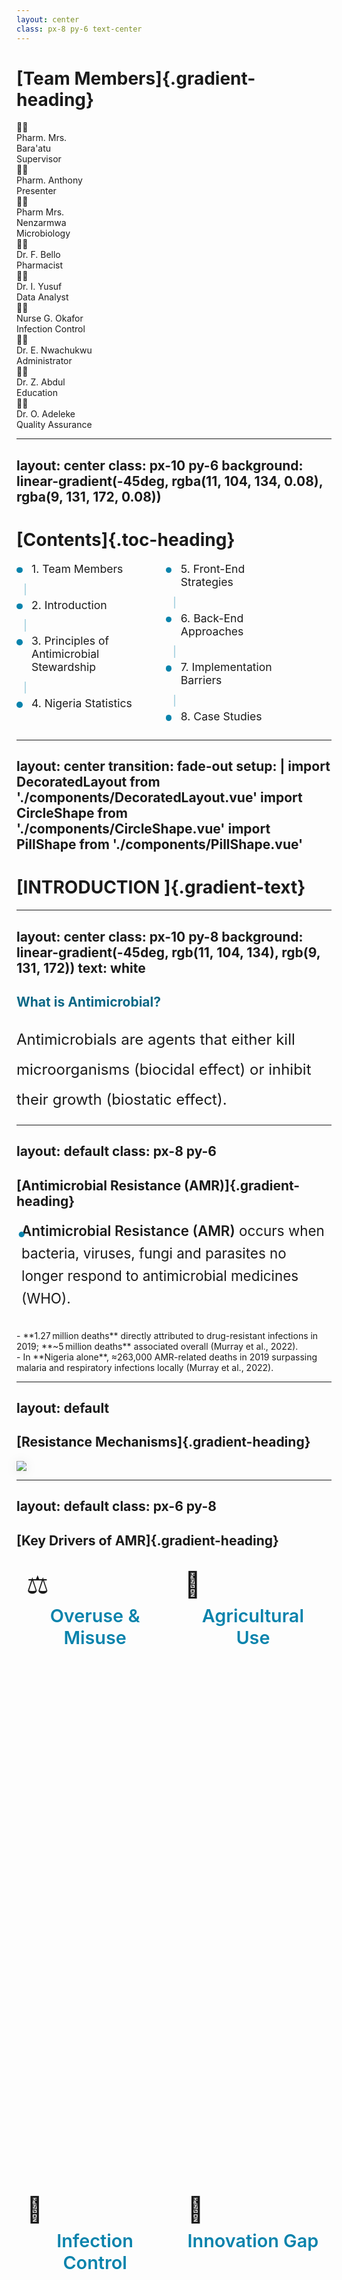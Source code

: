 ```yaml
---
layout: center
class: px-8 py-6 text-center
---
```


<CircleShape position="top:20%; left:-5%; size:80px; color:rgba(3, 80, 105, 0.55)" />
<PillShape position="bottom:1%; right:1%; width:10%; height:20px; color:rgba(33,150,243,0.08)" />

# [Team Members]{.gradient-heading}

<div class="flex flex-col items-center space-y-4 mt-4">

<!-- Row 1 (2 members) -->
<div class="flex justify-center space-x-8">
  <div class="flex flex-col items-center">
    <div class="w-15 h-15 rounded-lg bg-gray-200 mb-2 flex items-center justify-center text-3xl">👩‍⚕️</div>
    <div class="font-bold">Pharm. Mrs.<br> Bara'atu</div>
    <div class="text-sm text-gray-600">Supervisor</div>
  </div>
  
  <div class="flex flex-col items-center">
    <div class="w-15 h-15 rounded-lg bg-gray-200 mb-2 flex items-center justify-center text-3xl">👨‍💻</div>
    <div class="font-bold">Pharm. Anthony</div>
    <div class="text-sm text-gray-600">Presenter</div>
  </div>
</div>

<!-- Row 2 (3 members) -->
<div class="flex justify-center space-x-8">
  <div class="flex flex-col items-center">
    <div class="w-15 h-15 rounded-lg bg-gray-200 mb-2 flex items-center justify-center text-3xl">👩‍🔬</div>
    <div class="font-bold">Pharm Mrs.<br> Nenzarmwa</div>
    <div class="text-sm text-gray-600">Microbiology</div>
  </div>
  
  <div class="flex flex-col items-center">
    <div class="w-15 h-15 rounded-lg bg-gray-200 mb-2 flex items-center justify-center text-3xl">👩‍🏫</div>
    <div class="font-bold">Dr. F. Bello</div>
    <div class="text-sm text-gray-600">Pharmacist</div>
  </div>
  
  <div class="flex flex-col items-center">
    <div class="w-15 h-15 rounded-lg bg-gray-200 mb-2 flex items-center justify-center text-3xl">👨‍🔬</div>
    <div class="font-bold">Dr. I. Yusuf</div>
    <div class="text-sm text-gray-600">Data Analyst</div>
  </div>
</div>

<!-- Row 3 (4 members) -->
<div class="flex justify-center space-x-6">
  <div class="flex flex-col items-center">
    <div class="w-15 h-15 rounded-lg bg-gray-200 mb-2 flex items-center justify-center text-3xl">👩‍💻</div>
    <div class="font-bold">Nurse G. Okafor</div>
    <div class="text-sm text-gray-600">Infection Control</div>
  </div>
  
  <div class="flex flex-col items-center">
    <div class="w15 h-15 rounded-lg bg-gray-200 mb-2 flex items-center justify-center text-3xl">👨‍💻</div>
    <div class="font-bold">Dr. E. Nwachukwu</div>
    <div class="text-sm text-gray-600">Administrator</div>
  </div>
  
  <div class="flex flex-col items-center">
    <div class="w-15 h-15 rounded-lg bg-gray-200 mb-2 flex items-center justify-center text-3xl">👩‍🏫</div>
    <div class="font-bold">Dr. Z. Abdul</div>
    <div class="text-sm text-gray-600">Education</div>
  </div>
  
  <div class="flex flex-col items-center">
    <div class="w-15 h-15 rounded-lg bg-gray-200 mb-2 flex items-center justify-center text-3xl">👨‍🏫</div>
    <div class="font-bold">Dr. O. Adeleke</div>
    <div class="text-sm text-gray-600">Quality Assurance</div>
  </div>
</div>

</div>

---
layout: center
class: px-10 py-6
background: linear-gradient(-45deg, rgba(11, 104, 134, 0.08), rgba(9, 131, 172, 0.08))
---

<style>
.toc-heading {
  background: linear-gradient(-45deg, rgb(11, 104, 134), rgb(9, 131, 172));
  -webkit-background-clip: text;
  background-clip: text;
  color: transparent;
  font-weight: 800;
  font-size: 2.8rem;
  margin-bottom: 1.5rem;
}

.toc-container {
  display: grid;
  grid-template-columns: 1fr 1fr;
  gap: 1.5rem;
  width: 90%;
}

.toc-item {
  font-size: 1.1rem;
  margin-bottom: 0.8rem;
  position: relative;
  padding-left: 1.5rem;
  cursor: pointer;
  transition: all 0.2s ease;
}

.toc-item:hover {
  color: rgb(11, 104, 134);
  transform: translateX(3px);
}

.toc-item::before {
  content: "";
  position: absolute;
  left: 0;
  top: 0.5rem;
  width: 0.6rem;
  height: 0.6rem;
  background: rgb(9, 131, 172);
  border-radius: 50%;
  transition: all 0.2s ease;
}

.toc-item:hover::before {
  background: rgb(11, 104, 134);
  transform: scale(1.2);
}

.toc-divider {
  border-left: 2px solid rgba(9, 131, 172, 0.3);
  height: 1.2rem;
  margin: 0.3rem 0 0.3rem 0.8rem;
}
</style>

<CircleShape position="top:15%; left:-5%; size:60px; color:rgba(3, 80, 105, 0.4)" />
<PillShape position="bottom:2%; right:2%; width:8%; height:16px; color:rgba(33,150,243,0.06)" />

# [Contents]{.toc-heading}

<div class="toc-container">

<!-- Left Column -->
<div>
<div class="toc-item" @click="$slidev.nav.go(2)">1. Team Members</div>
<div class="toc-divider"></div>
<div class="toc-item" @click="$slidev.nav.go(4)">2. Introduction</div>
<div class="toc-divider"></div>
<div class="toc-item" @click="$slidev.nav.go(7)">3. Principles of Antimicrobial Stewardship</div>
<div class="toc-divider"></div>
<div class="toc-item" @click="$slidev.nav.go(5)">4. Nigeria Statistics</div>
</div>

<!-- Right Column -->
<div>
<div class="toc-item" @click="$slidev.nav.go(6)">5. Front-End Strategies</div>
<div class="toc-divider"></div>
<div class="toc-item" @click="$slidev.nav.go(7)">6. Back-End Approaches</div>
<div class="toc-divider"></div>
<div class="toc-item" @click="$slidev.nav.go(8)">7. Implementation Barriers</div>
<div class="toc-divider"></div>
<div class="toc-item" @click="$slidev.nav.go(9)">8. Case Studies</div>
</div>

</div>

---
layout: center
transition: fade-out
setup: |
  import DecoratedLayout from './components/DecoratedLayout.vue'
  import CircleShape from './components/CircleShape.vue'
  import PillShape from './components/PillShape.vue'
---

# [INTRODUCTION ]{.gradient-text}

<style>
    .gradient-text {
     background: linear-gradient(-45deg, rgb(11, 104, 134), rgb(9, 131, 172));
      -webkit-background-clip: text;
      -moz-background-clip: text;
      -webkit-text-fill-color: transparent;
      -moz-text-fill-color: transparent;
      font-size: 2em; 
    }
</style>


---
layout: center
class: px-10 py-8
background: linear-gradient(-45deg, rgb(11, 104, 134), rgb(9, 131, 172))
text: white
---



<CircleShape position="top:20%; left:-5%; size:80px; color:rgba(3, 80, 105, 0.55)" />
<PillShape position="bottom:1%; right:1%; width:10%; height:20px; color:rgba(33,150,243,0.08)" />

<div class="space-y-8 text-lg">

<v-clicks>

<div class="bg-white bg-opacity-10 p-6 rounded-xl">
<h2 class="text-2xl font-bold mb-4" style="color: rgb(11, 104, 134);">What is Antimicrobial?</h2>
<p style="font-size: 1.5rem; line-height: 2;">Antimicrobials are agents that either kill microorganisms (biocidal effect) or inhibit their growth (biostatic effect).</p>
</div>


</v-clicks>

</div>

<style>
.slidev-vclick-target {
  transition: all 0.3s ease;
}
p {
  margin-bottom: 1rem;
}
</style>

---
layout: default
class: px-8 py-6
---

<CircleShape position="top:20%; left:-5%; size:80px; color:rgba(3, 80, 105, 0.55)" />
<PillShape position="bottom:1%; right:1%; width:10%; height:20px; color:rgba(33,150,243,0.08)" />

<style>
/* Enhanced heading */
.gradient-heading {
  background: linear-gradient(-45deg, rgb(11, 104, 134), rgb(9, 131, 172));
  -webkit-background-clip: text;
  background-clip: text;
  color: transparent;
  font-weight: 700;
  font-size: 2.5rem;
  margin: 0 0 1.5rem 0;
  line-height: 1.3;
}

/* Bullet list container */
ul {
  list-style: none;
  padding-left: 0;
  margin: 0;
  font-size: 1.4rem;
  line-height: 1.6;
}

/* Bullet points */
li {
  position: relative;
  padding-left: 1.75rem;
  margin-bottom: 1rem;
}

li::before {
  content: "•";
  color: rgb(9, 131, 172); /* Your theme color */
  font-size: 1.8rem;
  position: absolute;
  left: 0;
  top: -0.1rem;
}

/* Slide content container */
.slidev-page {
  display: flex;
  flex-direction: column;
  justify-content: center;
  height: 100%;
}

/* Text emphasis */
strong {
  font-weight: 600;
}
</style>

## [Antimicrobial Resistance (AMR)]{.gradient-heading}

<v-clicks>

- **Antimicrobial Resistance (AMR)** occurs when bacteria, viruses, fungi and parasites no longer respond to antimicrobial medicines (WHO).
<br>
- **1.27 million deaths** directly attributed to drug-resistant infections in 2019; **~5 million deaths** associated overall (Murray et al., 2022).
<br>
- In **Nigeria alone**, ≈263,000 AMR-related deaths in 2019 surpassing malaria and respiratory infections locally (Murray et al., 2022).
<br>


</v-clicks>

---
layout: default
---

<CircleShape position="top:20%; left:-5%; size:80px; color:rgba(3, 80, 105, 0.55)" />
<PillShape position="bottom:1%; right:1%; width:10%; height:20px; color:rgba(33,150,243,0.08)" />

## [Resistance Mechanisms]{.gradient-heading}

<v-clicks>

<div class="w-[84%] ml-[6%]">
    <img 
      src="/images/AMRmech.png" 
      class="w-full h-auto" 
      style="mix-blend-mode: multiply; filter: drop-shadow(0 2px 8px rgba(0,0,0,0.1))"
    >
  </div>

</v-clicks>

<style>
  img {
  image-rendering: -webkit-optimize-contrast;
  image-rendering: crisp-edges;
}
</style>

---
layout: default
class: px-6 py-8
---

## [Key Drivers of AMR]{.gradient-heading}

<CircleShape position="top:20%; left:-5%; size:80px; color:rgba(3, 80, 105, 0.55)" />
<PillShape position="bottom:1%; right:1%; width:10%; height:20px; color:rgba(33,150,243,0.08)" />

<style>
.gradient-heading {
  background: linear-gradient(-45deg, rgb(11, 104, 134), rgb(9, 131, 172));
  -webkit-background-clip: text;
  background-clip: text;
  color: transparent;
  font-weight: 700;
  font-size: 3rem;
  margin-bottom: 1rem;
}

.driver-container {
  display: flex;
  flex-direction: column;
  height: 50vh;
}

.driver-row {
  display: flex;
  flex: 1;
  gap: 0.1rem;
}

.driver-card {
  flex: 1;
  display: flex;
  flex-direction: column;
  align-items: center;
  justify-content: flex-start;
  padding: 1rem;
}

.driver-card h2 {
  color: rgb(9, 131, 172);
  font-weight: 600;
  font-size: 1.8rem;
  text-align: center;
  margin: 0.5rem 0;
}

.emoji-icon {
  font-size: 2.5rem;
  margin-bottom: 0.5rem;
}
</style>

<div class="driver-container">
  <!-- Top Row -->
  <div class="driver-row">
    <!-- Upper Left -->
    <div class="driver-card">
      <v-click>
        <div class="emoji-icon">⚖️</div>
        <h2>Overuse & Misuse</h2>
        <!-- <p>~30% of hospital antimicrobial prescriptions are unnecessary, fueling resistance and C. difficile infections (CDC, 2019).</p> -->
      </v-click>
    </div>

    
   <div class="driver-card">
      <v-click at="2">
        <div class="emoji-icon">🐄</div>
        <h2>Agricultural Use</h2>
        <!-- <p>70% of global antibiotic consumption is in livestock for growth promotion and disease prevention (O'Neill Review, 2016).</p> -->
      </v-click>
    </div>
  </div>


  <div class="driver-row">
 
  <div class="driver-card">
      <v-click at="3">
        <div class="emoji-icon">🏥</div>
        <h2>Infection Control</h2>
        <!-- <p>Inadequate hand hygiene, environmental cleaning, and isolation allow resistant organisms to spread in hospitals (WHO, 2021).</p> -->
      </v-click>
    </div>

    
  <div class="driver-card">
      <v-click at="4">
        <div class="emoji-icon">💊</div>
        <h2>Innovation Gap</h2>
        <!-- <p>Insufficient development of novel antimicrobials; resistance outpaces new drug approvals (WHO, 2021)</p> -->
      </v-click>
    </div>
  </div>
</div>


---
layout: center
transition: fade-out
class: flex items-center
---

<div class="w-full flex justify-center items-center gap-1">
  <!-- Text Content -->
  <div class="text-center">
    <h1 class="gradient-text mb-2">What is Antimicrobial Stewardship (AMS)?</h1>
  </div>
  
  <!-- Image Container -->
  <div class="w-[25%]">
    <img 
      src="/images/question.png" 
      class="w-full h-auto" 
      style="mix-blend-mode: multiply; filter: drop-shadow(0 2px 8px rgba(0,0,0,0.1))"
    >
  </div>
</div>


<style>
.gradient-text {
  background: linear-gradient(-45deg, rgb(11, 104, 134), rgb(9, 131, 172));
  -webkit-background-clip: text;
  -moz-background-clip: text;
  -webkit-text-fill-color: transparent;
  -moz-text-fill-color: transparent;
  font-size: 2.5em;
  line-height:1.2;
  font-weight: 900;
}

/* Remove white edges from transparent PNG */
img {
  image-rendering: -webkit-optimize-contrast;
  image-rendering: crisp-edges;
}
</style>

---
layout: center
class: px-10 py-8
background: linear-gradient(-45deg, rgb(11, 104, 134), rgb(9, 131, 172))
text: white
---



<CircleShape position="top:20%; left:-5%; size:80px; color:rgba(3, 80, 105, 0.55)" />
<PillShape position="bottom:1%; right:1%; width:10%; height:20px; color:rgba(33,150,243,0.08)" />

<div class="space-y-8 text-lg">

<v-clicks>

<div class="bg-white bg-opacity-10 p-6 rounded-xl">
<h2 class="text-2xl font-bold mb-4" style="color: rgb(11, 104, 134);">Antimicrobial Stewardship (AMS)</h2>
<p style="font-size: 1.5rem; line-height: 2;">Antimicrobial stewardship (AMS) is a coordinated program that seeks to promote appropriate use of all anti-microbials, including antibiotics, antivirals, and antifungals.</p>
</div>

</v-clicks>

</div>

<style>
.slidev-vclick-target {
  transition: all 0.3s ease;
}
p {
  margin-bottom: 1rem;
}
</style>

---
layout: center
class: px-10 py-2
background: linear-gradient(-45deg, rgb(11, 104, 134), rgb(9, 131, 172))
text: white
---


<CircleShape position="top:20%; left:-5%; size:80px; color:rgba(3, 80, 105, 0.55)" />
<PillShape position="bottom:1%; right:1%; width:10%; height:20px; color:rgba(33,150,243,0.08)" />

# [Principles of Antimicrobial Stewardship]{.gradient-heading}

<br>

<div class="grid grid-cols-2 gap-6 mt-4" style="font-size: 1.2rem;">

<!-- Column 1 -->
<div class="space-y-6">
<div v-click="1" class="p-5 rounded-lg border-l-4 cursor-pointer hover:bg-opacity-20 transition-all" 
     style="background-color: rgba(255,255,255,0.1); border-left-color: rgb(11, 104, 134);">
  <h3 class="font-bold mb-2" style="color: rgb(11, 60, 90);">Appropriate Use of Antimicrobials</h3>
  
</div>

<div v-click="3" class="p-5 rounded-lg border-l-4 cursor-pointer hover:bg-opacity-20 transition-all" 
     style="background-color: rgba(255,255,255,0.1); border-left-color: rgb(9, 131, 172);">
  <h3 class="font-bold mb-2" style="color: rgb(11, 60, 90);">Policy and Guideline Development</h3>
  
</div>

<div v-click="5" class="p-5 rounded-lg border-l-4 cursor-pointer hover:bg-opacity-20 transition-all" 
     style="background-color: rgba(255,255,255,0.1); border-left-color: rgb(70, 160, 180);">
  <h3 class="font-bold mb-2" style="color: rgb(11, 60, 90);">Multidisciplinary Collaboration</h3>
  
</div>
</div>

<!-- Column 2 -->
<div class="space-y-6">
<div v-click="2" class="p-5 rounded-lg border-l-4 cursor-pointer hover:bg-opacity-20 transition-all" 
     style="background-color: rgba(255,255,255,0.1); border-left-color: rgb(9, 131, 172);">
  <h3 class="font-bold mb-2" style="color: rgb(11, 60, 90);">Education and Awareness</h3>
  
</div>

<div v-click="4" class="p-5 rounded-lg border-l-4 cursor-pointer hover:bg-opacity-20 transition-all" 
     style="background-color: rgba(255,255,255,0.1); border-left-color: rgb(70, 160, 180);">
  <h3 class="font-bold mb-2" style="color: rgb(11, 60, 90);">Audit and Feedback Mechanisms</h3>

</div>

<div v-click="6" class="p-5 rounded-lg border-l-4 cursor-pointer hover:bg-opacity-20 transition-all" 
     style="background-color: rgba(255,255,255,0.1); border-left-color: rgb(11, 104, 134);">
  <h3 class="font-bold mb-2" style="color: rgb(11, 60, 90);">Surveillance and Monitoring</h3>
 
</div>
</div>

</div>

<style>
.slidev-vclick-target {
  transition: opacity 400ms ease;
}
.slidev-vclick-hidden {
  opacity: 0;
  pointer-events: none;
}
</style>

---
layout: two-column
class: px-10 py-8
background: linear-gradient(-45deg, rgb(11, 104, 134), rgb(9, 131, 172))
---

<CircleShape position="top:20%; left:-5%; size:80px; color:rgba(3, 80, 105, 0.55)" />
<PillShape position="bottom:1%; right:1%; width:10%; height:20px; color:rgba(33,150,243,0.08)" />

<!-- Left Column - Text Content -->

<div class="col-left" style="width: 50%; padding-right: 2rem;">

## [Why AMS Matters in the Hospitals]{.gradient-heading}

<v-clicks>

- **4.95 million deaths/year** globally linked to Antimicrobial Resistance (AMR) (Lancet 2022)
- **50–70% of hospitalized patients** receive antimicrobials (WHO)
- Increasing local AMR rates leading to **hard‑to‑treat infections**
- **Resource constraints**: ICU beds, lab diagnostics
- **Economic pressure**: Costs of last‑line drugs and extended stays
- Alignment with **Nigeria's AMR National Action Plan 2024–2028**

</v-clicks>
</div>



<!-- Right Column - Image -->
<div class="flex items-center justify-center">
  <img src="/images/stats.png" class="w-full h-auto object-contain rounded-lg">
</div>



<style>
.col-left {
  float: left;
}
.col-right {
  float: right;
}
.two-columns {
  display: flex;
  gap: 2rem;
}
.slidev-vclick-target {
  transition: opacity 400ms ease;
}
.slidev-vclick-hidden {
  opacity: 0;
  pointer-events: none;
}
ul {
  margin-top: 1rem;
  line-height: 1.6;
}
li {
  padding-left: 0.5rem;
}
</style>

